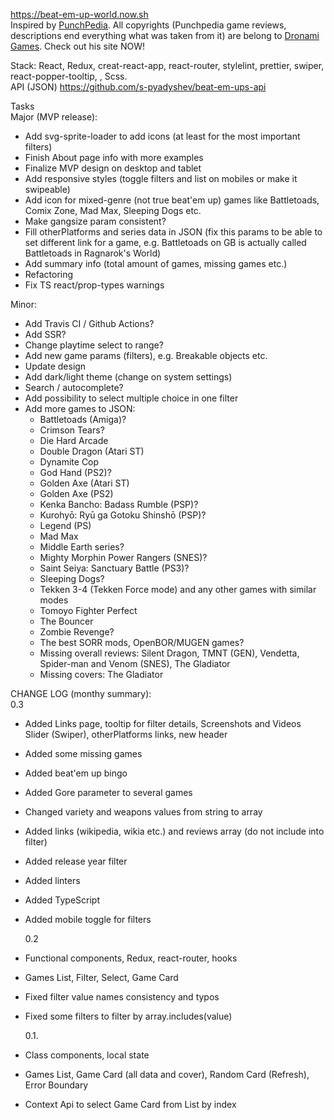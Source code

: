 <a href="https://beat-em-up-world.now.sh">https://beat-em-up-world.now.sh</a>
<br>
Inspired by <a href="http://www.punchpedia.com">PunchPedia</a>. All copyrights (Punchpedia game reviews, descriptions end everything what was taken from it) are belong to <a href="http://www.dronami.com/">Dronami Games</a>. Check out his site NOW!

Stack: React, Redux, creat-react-app, react-router, stylelint, prettier, swiper, react-popper-tooltip, , Scss.
<br>
API (JSON)
<a href="https://github.com/s-pyadyshev/beat-em-ups-api">https://github.com/s-pyadyshev/beat-em-ups-api</a>
<br>

Tasks<br>
Major (MVP release):<br>

- Add svg-sprite-loader to add icons (at least for the most important filters)
- Finish About page info with more examples
- Finalize MVP design on desktop and tablet
- Add responsive styles (toggle filters and list on mobiles or make it swipeable)
- Add icon for mixed-genre (not true beat'em up) games like Battletoads, Comix Zone, Mad Max, Sleeping Dogs etc.
- Make gangsize param consistent?
- Fill otherPlatforms and series data in JSON (fix this params to be able to set different link for a game, e.g. Battletoads on GB is actually called Battletoads in Ragnarok's World)
- Add summary info (total amount of games, missing games etc.)
- Refactoring
- Fix TS react/prop-types warnings

Minor:<br>

- Add Travis CI / Github Actions?
- Add SSR?
- Change playtime select to range?
- Add new game params (filters), e.g. Breakable objects etc.
- Update design
- Add dark/light theme (change on system settings)
- Search / autocomplete?
- Add possibility to select multiple choice in one filter
- Add more games to JSON:
  - Battletoads (Amiga)?
  - Crimson Tears?
  - Die Hard Arcade
  - Double Dragon (Atari ST)
  - Dynamite Cop
  - God Hand (PS2)?
  - Golden Axe (Atari ST)
  - Golden Axe (PS2)
  - Kenka Bancho: Badass Rumble (PSP)?
  - Kurohyō: Ryū ga Gotoku Shinshō (PSP)?
  - Legend (PS)
  - Mad Max
  - Middle Earth series?
  - Mighty Morphin Power Rangers (SNES)?
  - Saint Seiya: Sanctuary Battle (PS3)?
  - Sleeping Dogs?
  - Tekken 3-4 (Tekken Force mode) and any other games with similar modes
  - Tomoyo Fighter Perfect
  - The Bouncer
  - Zombie Revenge?
  - The best SORR mods, OpenBOR/MUGEN games?
  - Missing overall reviews: Silent Dragon, TMNT (GEN), Vendetta, Spider-man and Venom (SNES), The Gladiator
  - Missing covers: The Gladiator

CHANGE LOG (monthy summary):<br>
0.3

- Added Links page, tooltip for filter details, Screenshots and Videos Slider (Swiper), otherPlatforms links, new header
- Added some missing games
- Added beat'em up bingo
- Added Gore parameter to several games
- Changed variety and weapons values from string to array
- Added links (wikipedia, wikia etc.) and reviews array (do not include into filter)
- Added release year filter
- Added linters
- Added TypeScript
- Added mobile toggle for filters

  0.2

- Functional components, Redux, react-router, hooks
- Games List, Filter, Select, Game Card
- Fixed filter value names consistency and typos
- Fixed some filters to filter by array.includes(value)

  0.1.

- Class components, local state
- Games List, Game Card (all data and cover), Random Card (Refresh), Error Boundary
- Context Api to select Game Card from List by index
